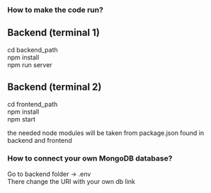 ### How to make the code run?

## **Backend** (terminal 1)
cd backend_path\
npm install\
npm run server

## **Backend** (terminal 2)
cd frontend_path\
npm install\
npm start

the needed node modules will be taken from package.json found in backend and frontend

### How to connect your own MongoDB database?
Go to backend folder -> .env\
There change the URI with your own db link
